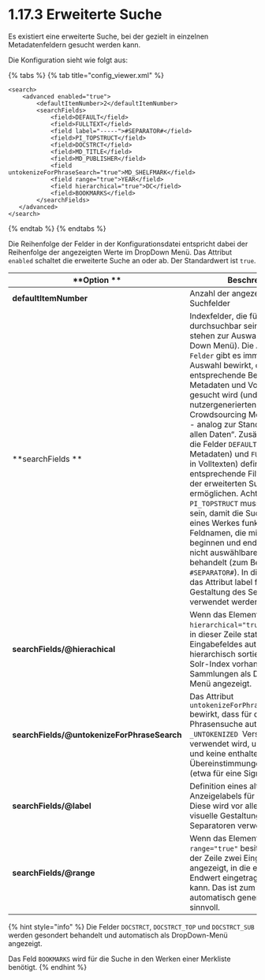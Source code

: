 # 1.17.3 Erweiterte Suche

Es existiert eine erweiterte Suche, bei der gezielt in einzelnen Metadatenfeldern gesucht werden kann.

Die Konfiguration sieht wie folgt aus:

{% tabs %}
{% tab title="config_viewer.xml" %}
```markup
<search>
    <advanced enabled="true">
        <defaultItemNumber>2</defaultItemNumber>
        <searchFields>
            <field>DEFAULT</field>
            <field>FULLTEXT</field>
            <field label="-----">#SEPARATOR#</field>
            <field>PI_TOPSTRUCT</field>
            <field>DOCSTRCT</field>
            <field>MD_TITLE</field>
            <field>MD_PUBLISHER</field>
            <field untokenizeForPhraseSearch="true">MD_SHELFMARK</field>
            <field range="true">YEAR</field>
            <field hierarchical="true">DC</field>
            <field>BOOKMARKS</field>
        </searchFields>
   </advanced>
</search>
```
{% endtab %}
{% endtabs %}

Die Reihenfolge der Felder in der Konfigurationsdatei entspricht dabei der Reihenfolge der angezeigten Werte im DropDown Menü. Das Attribut `enabled` schaltet die erweiterte Suche an oder ab. Der Standardwert ist `true`.

| **Option **                                 | Beschreibung                                                                                                                                                                                                                                                                                                                                                                                                                                                                                                                                                                                                                                                                                                                                                                                                                                                                                                                           |
| ------------------------------------------- | -------------------------------------------------------------------------------------------------------------------------------------------------------------------------------------------------------------------------------------------------------------------------------------------------------------------------------------------------------------------------------------------------------------------------------------------------------------------------------------------------------------------------------------------------------------------------------------------------------------------------------------------------------------------------------------------------------------------------------------------------------------------------------------------------------------------------------------------------------------------------------------------------------------------------------------- |
| **defaultItemNumber**                       | Anzahl der angezeigten Suchfelder                                                                                                                                                                                                                                                                                                                                                                                                                                                                                                                                                                                                                                                                                                                                                                                                                                                                                                      |
| **searchFields **                           | Indexfelder, die für die durchsuchbar sein sollen (Diese stehen zur Auswahl im Drop-Down Menü). Die Auswahl `Alle Felder` gibt es immer. Diese Auswahl bewirkt, dass der entsprechende Begriff über alle Metadaten und Volltext- Felder gesucht wird (und auch in nutzergenerierten Inhalten, falls Crowdsourcing Modul aktiviert ist - analog zur Standardsuche „in allen Daten“. Zusätzlich können die Felder `DEFAULT` (Suche in Metadaten) und `FULLTEXT` (Suche in Volltexten) definiert werden, um entsprechende Filterung auch in der erweiterten Suche zu ermöglichen. Achtung: das Feld `PI_TOPSTRUCT` muss hier definiert sein, damit die  Suche innerhalb eines Werkes funktioniert. Feldnamen, die mit einem `#` beginnen und enden werden als nicht auswählbare Separatoren behandelt (zum Beispiel `#SEPARATOR#`). In diesem Fall sollte das Attribut label für die visuelle Gestaltung des Separators verwendet werden. |
| **searchFields/@hierachical**               | Wenn das Element das Attribut `hierarchical="true"` besitzt, wird in dieser Zeile statt eines Eingabefeldes automatisch eine hierarchisch sortierte Liste der im Solr-Index vorhandenen Sammlungen als Drop-Down-Menü angezeigt.                                                                                                                                                                                                                                                                                                                                                                                                                                                                                                                                                                                                                                                                                                       |
| **searchFields/@untokenizeForPhraseSearch** | Das Attribut `untokenizeForPhraseSearch="true"` bewirkt, dass für die Phrasensuche automatisch die `_UNTOKENIZED `Version des Feldes verwendet wird, um nur komplette und keine enthaltenen Übereinstimmungen zuzulassen (etwa für eine Signaturensuche).                                                                                                                                                                                                                                                                                                                                                                                                                                                                                                                                                                                                                                                                              |
| **searchFields/@label**                     | Definition eines alternativen Anzeigelabels für das Suchfeld. Diese wird vor allem für die visuelle Gestaltung von Separatoren verwendet.                                                                                                                                                                                                                                                                                                                                                                                                                                                                                                                                                                                                                                                                                                                                                                                              |
| **searchFields/@range**                     | Wenn das Element das Attribut `range="true"` besitzt, werden in der Zeile zwei Eingabefelder angezeigt, in die ein Start- und Endwert eingetragen werden kann. Das ist zum Beispiel bei dem automatisch generierten Feld `YEAR` sinnvoll.                                                                                                                                                                                                                                                                                                                                                                                                                                                                                                                                                                                                                                                                                              |

{% hint style="info" %}
Die Felder `DOCSTRCT`, `DOCSTRCT_TOP` und `DOCSTRCT_SUB` werden gesondert behandelt und automatisch als DropDown-Menü angezeigt.

Das Feld `BOOKMARKS` wird für die Suche in den Werken einer Merkliste benötigt.
{% endhint %}
